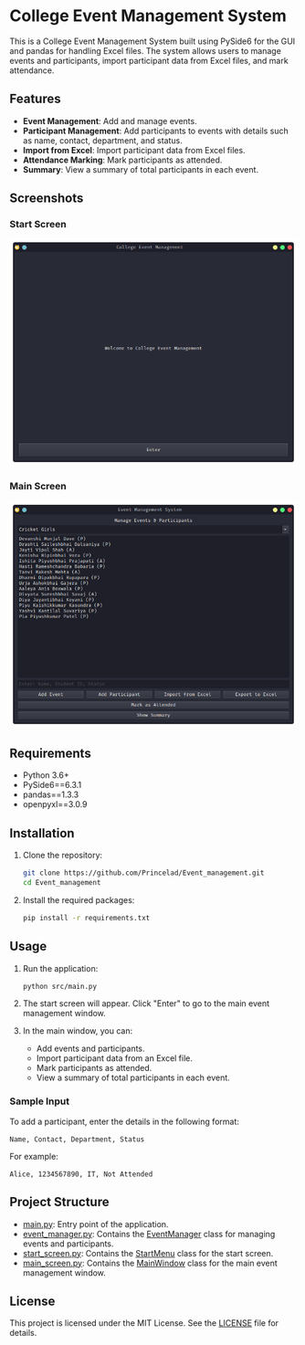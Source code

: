 # College Event Management System

This is a College Event Management System built using PySide6 for the GUI and pandas for handling Excel files. The system allows users to manage events and participants, import participant data from Excel files, and mark attendance.

## Features

- **Event Management**: Add and manage events.
- **Participant Management**: Add participants to events with details such as name, contact, department, and status.
- **Import from Excel**: Import participant data from Excel files.
- **Attendance Marking**: Mark participants as attended.
- **Summary**: View a summary of total participants in each event.

## Screenshots

### Start Screen
![Start Screen](images/Start.png)

### Main Screen
![Main Screen](images/Main.png)


## Requirements

- Python 3.6+
- PySide6==6.3.1
- pandas==1.3.3
- openpyxl==3.0.9

## Installation

1. Clone the repository:
    ```sh
    git clone https://github.com/Princelad/Event_management.git
    cd Event_management
    ```

2. Install the required packages:
    ```sh
    pip install -r requirements.txt
    ```

## Usage

1. Run the application:
    ```sh
    python src/main.py
    ```

2. The start screen will appear. Click "Enter" to go to the main event management window.

3. In the main window, you can:
    - Add events and participants.
    - Import participant data from an Excel file.
    - Mark participants as attended.
    - View a summary of total participants in each event.

### Sample Input

To add a participant, enter the details in the following format:
```
Name, Contact, Department, Status
```
For example:
```
Alice, 1234567890, IT, Not Attended
```

## Project Structure

- [main.py](src/main.py): Entry point of the application.
- [event_manager.py](src/event_manager.py): Contains the [EventManager](src/event_manager.py) class for managing events and participants.
- [start_screen.py](src/ui/start_screen.py): Contains the [StartMenu](src/ui/start_screen.py) class for the start screen.
- [main_screen.py](src/ui/main_screen.py): Contains the [MainWindow](src/ui/main_screen.py) class for the main event management window.

## License

This project is licensed under the MIT License. See the [LICENSE](LICENSE) file for details.
